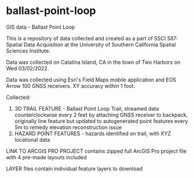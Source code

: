# ballast-point-loop
GIS data - Ballast Point Loop

This is a repository of data collected and created as a part of SSCI 587: Spatial Data Acquisition
at the University of Southern California Spatial Sciences Institute.

Data was collected on Catalina Island, CA in the town of Two Harbors on Wed 03/02/2022.

Data was collected using Esri's Field Maps mobile application and EOS Arrow 100 GNSS receivers. XY accuracy within 1 foot.

Collected:
  1) 3D TRAIL FEATURE - Ballast Point Loop Trail, streamed data counterclockwise every 2 feet by attaching
    GNSS receiver to backpack, originally line feature but updated to autogenerated point features every 5m
    to remedy elevation reconstruction issue
  2) HAZARD POINT FEATURES - hazards identified on trail, with XYZ locational data

LINK TO ARCGIS PRO PROJECT contains zipped full ArcGIS Pro project file with 4 pre-made layouts included

LAYER files contain individual feature layers to download
